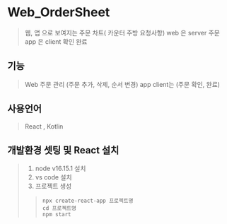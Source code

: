 # Web_OrderSheet
>  웹, 앱 으로 보여지는 주문 차트( 카운터 주방 요청사항) 
> web 은 server 주문
> app 은 client 확인 완료

## 기능
> Web 주문 관리 (주문 추가, 삭제, 순서 변경)
> app client는 (주문 확인, 완료)

## 사용언어
> React , Kotlin

## 개발환경 셋팅 및 React 설치 
> 1. node v16.15.1 설치  
> 2. vs code 설치  
> 3. 프로젝트 생성
>> ``` npx create-react-app 프로젝트명 ```  
>> ``` cd 프로젝트명 ```  
>> ``` npm start ```
